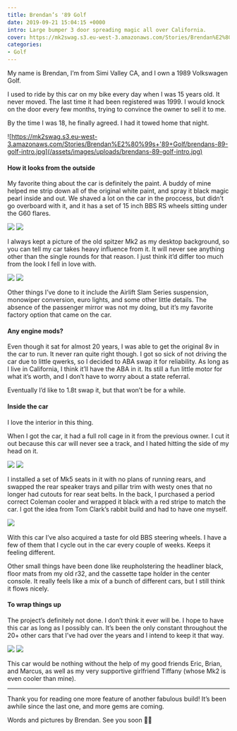 ```yaml
---
title: Brendan’s '89 Golf
date: 2019-09-21 15:04:15 +0000
intro: Large bumper 3 door spreading magic all over California.
cover: https://mk2swag.s3.eu-west-3.amazonaws.com/Stories/Brendan%E2%80%99s+'89+Golf/brendans-89-golf-cover.jpg
categories:
- Golf
---
```

My name is Brendan, I’m from Simi Valley CA, and I own a 1989 Volkswagen Golf.

I used to ride by this car on my bike every day when I was 15 years old. It never moved. The last time it had been registered was 1999. I would knock on the door every few months, trying to convince the owner to sell it to me.

By the time I was 18, he finally agreed. I had it towed home that night.

![https://mk2swag.s3.eu-west-3.amazonaws.com/Stories/Brendan%E2%80%99s+'89+Golf/brendans-89-golf-intro.jpg](/assets/images/uploads/brendans-89-golf-intro.jpg)


#### How it looks from the outside
My favorite thing about the car is definitely the paint. A buddy of mine helped me strip down all of the original white paint, and spray it black magic pearl inside and out. We shaved a lot on the car in the proccess, but didn’t go overboard with it, and it has a set of 15 inch BBS RS wheels sitting under the G60 flares.

![](https://mk2swag.s3.eu-west-3.amazonaws.com/Stories/Brendan%E2%80%99s+'89+Golf/brendans-89-golf-exterior-1.jpg)
![](https://mk2swag.s3.eu-west-3.amazonaws.com/Stories/Brendan%E2%80%99s+'89+Golf/brendans-89-golf-exterior-.jpg)

I always kept a picture of the old spitzer Mk2 as my desktop background, so you can tell my car takes heavy influence from it. It will never see anything other than the single rounds for that reason. I just think it’d differ too much from the look I fell in love with.

![](https://mk2swag.s3.eu-west-3.amazonaws.com/Stories/Brendan%E2%80%99s+'89+Golf/brendans-89-golf-exterior-3.jpg)
![](https://mk2swag.s3.eu-west-3.amazonaws.com/Stories/Brendan%E2%80%99s+'89+Golf/brendans-89-golf-wheels.jpg)

Other things I’ve done to it include the Airlift Slam Series suspension, monowiper conversion, euro lights, and some other little details. The absence of the passenger mirror was not my doing, but it’s my favorite factory option that came on the car.


#### Any engine mods?
Even though it sat for almost 20 years, I was able to get the original 8v in the car to run. It never ran quite right though. I got so sick of not driving the car due to little qwerks, so I decided to ABA swap it for reliability. As long as I live in California, I think it’ll have the ABA in it. Its still a fun little motor for what it’s worth, and I don’t have to worry about a state referral.

Eventually I’d like to 1.8t swap it, but that won’t be for a while.


#### Inside the car
I love the interior in this thing.

When I got the car, it had a full roll cage in it from the previous owner. I cut it out because this car will never see a track, and I hated hitting the side of my head on it.

![](https://mk2swag.s3.eu-west-3.amazonaws.com/Stories/Brendan%E2%80%99s+'89+Golf/brendans-89-golf-interior-1.jpg)
![](https://mk2swag.s3.eu-west-3.amazonaws.com/Stories/Brendan%E2%80%99s+'89+Golf/brendans-89-golf-interior-2.jpg)

I installed a set of Mk5 seats in it with no plans of running rears, and swapped the rear speaker trays and pillar trim with westy ones that no longer had cutouts for rear seat belts. In the back, I purchased a period correct Coleman cooler and wrapped it black with a red stripe to match the car. I got the idea from Tom Clark’s rabbit build and had to have one myself.

![](https://mk2swag.s3.eu-west-3.amazonaws.com/Stories/Brendan%E2%80%99s+'89+Golf/brendans-89-golf-interior-3.jpg)

With this car I’ve also acquired a taste for old BBS steering wheels. I have a few of them that I cycle out in the car every couple of weeks. Keeps it feeling different.

Other small things have been done like reupholstering the headliner black, floor mats from my old r32, and the cassette tape holder in the center console. It really feels like a mix of a bunch of different cars, but I still think it flows nicely.


#### To wrap things up
The project’s definitely not done. I don’t think it ever will be. I hope to have this car as long as I possibly can. It’s been the only constant throughout the 20+ other cars that I’ve had over the years and I intend to keep it that way.

![](https://mk2swag.s3.eu-west-3.amazonaws.com/Stories/Brendan%E2%80%99s+'89+Golf/brendans-89-golf-exterior-4.jpg)
![](https://mk2swag.s3.eu-west-3.amazonaws.com/Stories/Brendan%E2%80%99s+'89+Golf/brendans-89-golf-exterior-5.jpg)

This car would be nothing without the help of my good friends Eric, Brian, and Marcus, as well as my very supportive girlfriend Tiffany (whose Mk2 is even cooler than mine).

----

Thank you for reading one more feature of another fabulous build! It’s been awhile since the last one, and more gems are coming.

Words and pictures by Brendan. See you soon 👋🏼